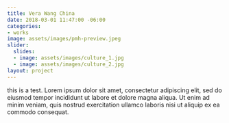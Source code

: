 ```yaml
---
title: Vera Wang China
date: 2018-03-01 11:47:00 -06:00
categories:
- works
image: assets/images/pmh-preview.jpeg
slider:
  slides:
  - image: assets/images/culture_1.jpg
  - image: assets/images/culture_2.jpg
layout: project
---
```


this is a test. Lorem ipsum dolor sit amet, consectetur adipiscing elit, sed do eiusmod tempor incididunt ut labore et dolore magna aliqua. Ut enim ad minim veniam, quis nostrud exercitation ullamco laboris nisi ut aliquip ex ea commodo consequat.
